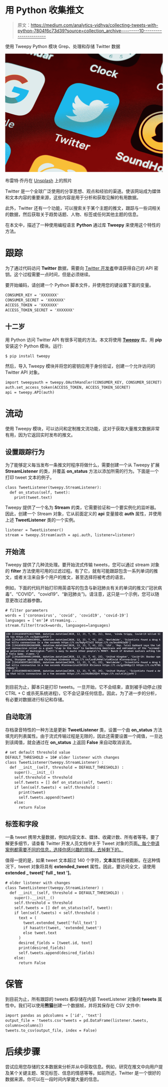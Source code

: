 # 用 Python 收集推文

> 原文：<https://medium.com/analytics-vidhya/collecting-tweets-with-python-7804f6c73d39?source=collection_archive---------10----------------------->

使用 Tweepy Python 模块 Grep、处理和存储 Twitter 数据

![](img/0cac4fb7f6502d66a29b6347684d2d23.png)

布雷特·乔丹在 [Unsplash](https://unsplash.com/s/photos/twitter?utm_source=unsplash&utm_medium=referral&utm_content=creditCopyText) 上的照片

Twitter 是一个全球广泛使用的分享思想、观点和经验的渠道。使该网站成为媒体和文本内容的重要来源，这些内容是用于分析和获取见解的有用数据。

此外，Twitter 还有一个功能，可以搜索关于某个主题的推文，跟踪与一些词相关的数据，然后获取关于趋势话题、人物、标签或任何其他主题的信息。

在本文中，描述了一种使用编程语言 **Python** 通过库 **Tweepy** 来使用这个特性的方法。

# 跟踪

为了通过代码访问 **Twitter** 数据，需要向 [Twitter 开发者](https://developer.twitter.com/en/apply-for-access)申请获得自己的 API 密钥。这个过程需要一点时间，但是必须继续。

要开始编码，请创建一个 Python 脚本文件，并使用您的键设置下面的变量。

```
CONSUMER_KEY = 'XXXXXXX'
CONSUMER_SECRET = 'XXXXXXX'
ACCESS_TOKEN = 'XXXXXXX'
ACCESS_TOKEN_SECRET = 'XXXXXXX'
```

## 十二岁

用 Python 访问 Twitter API 有很多可能的方法。本文将使用 [**Tweepy**](https://www.tweepy.org/) 库。用 **pip** 安装这个 Python 模块。运行:

```
$ pip install tweepy
```

然后，导入 Tweepy 模块并将您的密钥应用于身份验证，创建一个允许访问的 Twitter API 对象。

```
import tweepyauth = tweepy.OAuthHandler(CONSUMER_KEY, CONSUMER_SECRET)
auth.set_access_token(ACCESS_TOKEN, ACCESS_TOKEN_SECRET)
api = tweepy.API(auth)
```

# 流动

使用 Tweepy 模块，可以访问和定制推文流功能，这对于获取大量推文数据非常有用，因为它返回实时发布的推文。

## 设置跟踪行为

为了能够定义每当发布一条推文时程序将做什么，需要创建一个从 Tweepy 扩展 **StreamListener** 的类，并覆盖 **on_status** 方法以添加所需的行为。下面是一个打印 tweet 文本的例子。

```
class TweetListener(tweepy.StreamListener):
  def on_status(self, tweet):
    print(tweet.text)
```

Tweepy 提供了一个名为 **Stream** 的类，它需要验证和一个要实例化的监听器。因此，创建一个 Stream 对象，它从前面定义的 **api** 变量接收 **auth** 属性，并使用上述 **TweetListener** 类的一个实例。

```
listener = TweetListener()
stream = tweepy.Stream(auth = api.auth, listener=listener)
```

## 开始流

Tweepy 提供了几种流处理。要开始流式传输 tweets，您可以通过 stream 对象的 **filter** 方法使用可用的过滤过程。有了它，就有可能跟踪包含一系列单词的推文，或者关注来自多个用户的推文，甚至选择将被考虑的语言。

例如，下面的代码开始打印用英语写的包含与新冠肺炎有关的单词的推文(“冠状病毒”、“COVID”、“covid19”、“新冠肺炎”)。请注意，这只是一个示例，您可以随意更改过滤器参数。

```
# filter parameters
words = ['coronavirus', 'covid', 'covid19', 'covid-19']
languages = ['en']# streaming...
stream.filter(track=words, languages=languages)
```

![](img/d933a1a63337f7a42723bfa5a003d599.png)

到目前为止，脚本只是打印 tweets。一旦开始，它不会结束，直到被手动停止(按 CTRL + C 或杀死系统进程)，它不会记录任何信息。因此，为了进一步的分析，有必要对数据进行标记和存储。

## 自动取消

存档录音特性的一种方法是更新 **TweetListener** 类，设置一个由 **on_status** 方法填充的列表属性。由于流式传输过程是无限的，因此还需要设置一个阈值，一旦达到该阈值，就会通过在 **on_status** 上返回 **False** 来自动取消该流。

```
# set default threshold value 
DEFAULT_THRESHOLD = 10# older listener with changes
class TweetListener(tweepy.StreamListener) :
  def __init__(self, threshold = DEFAULT_THRESHOLD) :
    super().__init__()
    self.threshold = threshold
    self.tweets = [] def on_status(self, tweet):
    if len(self.tweets) < self.threshold :
      print(tweet)
      self.tweets.append(tweet)
    else:
      return False
```

## 标签和字段

一条 tweet 携带大量数据，例如内容文本、媒体、收藏计数、所有者等等。要了解更多细节，请查看 Twitter 开发人员文档中关于 Tweet 对象的页面[。每个申请案例都需要不同的信息，选择你感兴趣的领域，去掉剩下的。](https://developer.twitter.com/en/docs/twitter-api/v1/data-dictionary/object-model/tweet)

值得一提的是，如果 tweet 文本超过 140 个字符，**文本**属性将被截断。在这种情况下，tweet 对象将具有 **extended_tweet** 属性。因此，要访问全文，请使用**extended _ tweet[' full _ text ']**。

```
# older listener with changes
class TweetListener(tweepy.StreamListener) :
  def __init__(self, threshold = DEFAULT_THRESHOLD) :
    super().__init__()
    self.threshold = threshold
    self.tweets = [] def on_status(self, tweet):
    if len(self.tweets) < self.threshold :
      text = (
        tweet.extended_tweet['full_text']
        if hasattr(tweet, 'extended_tweet')
        else tweet.text
      )
      desired_fields = [tweet.id, text]
      print(desired_fields)
      self.tweets.append(desired_fields)
    else:
      return False
```

# 保管

到目前为止，所有跟踪的 tweets 都存储在内部 TweetListener 对象的 **tweets** 属性中。我们可以使用**熊猫**创建一个数据帧，并将其保存在 CSV 文件中:

```
import pandas as pdcolumns = ['id', 'text']
output_file = 'tweets.csv'tweets = pd.DataFrame(listener.tweets, columns=columns])
tweets.to_csv(output_file, index = False)
```

# 后续步骤

尝试应用您存储的文本数据来分析并从中获取信息。例如，研究在推文中向用户提及某个关键主题、常见标签、信息的情感等等。如前所述，Twitter 是一个很好的数据来源。你可以在一段时间内掌握大量的信息。